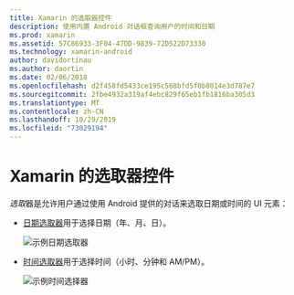 ```yaml
---
title: Xamarin 的选取器控件
description: 使用内置 Android 对话框查询用户的时间和日期
ms.prod: xamarin
ms.assetid: 57C86933-3F04-47DD-9839-72D522D73330
ms.technology: xamarin-android
author: davidortinau
ms.author: daortin
ms.date: 02/06/2018
ms.openlocfilehash: d2f458fd5433ce195c568bfd5f0b8014e3d787e7
ms.sourcegitcommit: 2fbe4932a319af4ebc829f65eb1fb1816ba305d3
ms.translationtype: MT
ms.contentlocale: zh-CN
ms.lasthandoff: 10/29/2019
ms.locfileid: "73029194"
---
```

# <a name="picker-controls-for-xamarinandroid"></a>Xamarin 的选取器控件

*选取*器是允许用户通过使用 Android 提供的对话来选取日期或时间的 UI 元素：

- [日期选取器](~/android/user-interface/controls/pickers/date-picker.md)用于选择日期（年、月、日）。

    ![示例日期选取器](images/date-picker.png)

- [时间选取器](~/android/user-interface/controls/pickers/time-picker.md)用于选择时间（小时、分钟和 AM/PM）。

    ![示例时间选择器](images/time-picker.png)
